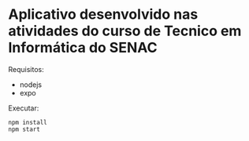 # Aplicativo desenvolvido nas atividades do curso de Tecnico em Informática do SENAC

Requisitos:

- nodejs
- expo

Executar:

``npm install`` <br>
``npm start``
